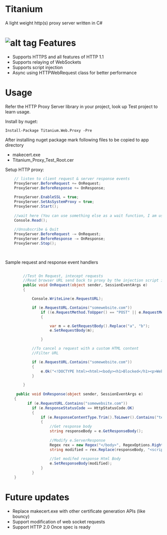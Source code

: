 Titanium
========

A light weight http(s) proxy server written in C#

![alt tag](https://raw.githubusercontent.com/titanium007/Titanium/master/Titanium.Web.Proxy.Test/Capture.PNG)
Features
========

* Supports HTTPS and all features of HTTP 1.1 
* Supports relaying of WebSockets
* Supports script injection
* Async using HTTPWebRequest class for better performance

Usage
=====

Refer the HTTP Proxy Server library in your project, look up Test project to learn usage.

Install by nuget:

    Install-Package Titanium.Web.Proxy -Pre

After installing nuget package mark following files to be copied to app directory

* makecert.exe
* Titanium_Proxy_Test_Root.cer


Setup HTTP proxy:

```csharp
	// listen to client request & server response events
    ProxyServer.BeforeRequest += OnRequest;
    ProxyServer.BeforeResponse += OnResponse;
	
	ProxyServer.EnableSSL = true;
	ProxyServer.SetAsSystemProxy = true;
	ProxyServer.Start();
	
	//wait here (You can use something else as a wait function, I am using this as a demo)
	Console.Read();
	
	//Unsubscribe & Quit
	ProxyServer.BeforeRequest -= OnRequest;
    ProxyServer.BeforeResponse -= OnResponse;
	ProxyServer.Stop();
	
	
```
Sample request and response event handlers

```csharp
		
		//Test On Request, intecept requests
        //Read browser URL send back to proxy by the injection script in OnResponse event
        public void OnRequest(object sender, SessionEventArgs e)
        {

            Console.WriteLine(e.RequestURL);

            if (e.RequestURL.Contains("somewebsite.com"))
                if ((e.RequestMethod.ToUpper() == "POST" || e.RequestMethod.ToUpper() == "PUT") && e.RequestContentLength > 0)
                {

                    var m = e.GetRequestBody().Replace("a", "b");
                    e.SetRequestBody(m);

                }

            //To cancel a request with a custom HTML content
            //Filter URL

            if (e.RequestURL.Contains("somewebsite.com"))
            {
                e.Ok("<!DOCTYPE html><html><body><h1>Blocked</h1><p>Website blocked.</p></body></html>");
            }

        }
	
	 public void OnResponse(object sender, SessionEventArgs e)
	{
		  if (e.RequestURL.Contains("somewebsite.com"))
            if (e.ResponseStatusCode == HttpStatusCode.OK)
            {
                if (e.ResponseContentType.Trim().ToLower().Contains("text/html"))
                {
                    //Get response body
                    string responseBody = e.GetResponseBody();
                   
                    //Modify e.ServerResponse
                    Regex rex = new Regex("</body>", RegexOptions.RightToLeft | RegexOptions.IgnoreCase | RegexOptions.Multiline);
                    string modified = rex.Replace(responseBody, "<script type =\"text/javascript\">alert('Response was modified by this script!');</script></body>", 1);
                    
                    //Set modifed response Html Body
                    e.SetResponseBody(modified);
                }
            }
	}
```
Future updates
============
* Replace makecert.exe with other certificate generation APIs (like bouncy)
* Support modification of web socket requests
* Support HTTP 2.0 Once spec is ready
